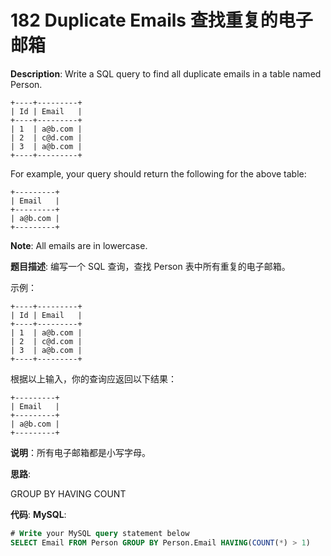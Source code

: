 # 182 Duplicate Emails 查找重复的电子邮箱

__Description__:
Write a SQL query to find all duplicate emails in a table named Person.

```text
+----+---------+
| Id | Email   |
+----+---------+
| 1  | a@b.com |
| 2  | c@d.com |
| 3  | a@b.com |
+----+---------+
```

For example, your query should return the following for the above table:

```text
+---------+
| Email   |
+---------+
| a@b.com |
+---------+
```

__Note__: All emails are in lowercase.

__题目描述__:
编写一个 SQL 查询，查找 Person 表中所有重复的电子邮箱。

示例：

```text
+----+---------+
| Id | Email   |
+----+---------+
| 1  | a@b.com |
| 2  | c@d.com |
| 3  | a@b.com |
+----+---------+
```

根据以上输入，你的查询应返回以下结果：

```text
+---------+
| Email   |
+---------+
| a@b.com |
+---------+
```

__说明__：所有电子邮箱都是小写字母。

__思路__:

GROUP BY
HAVING
COUNT

__代码__:
__MySQL__:

```sql
# Write your MySQL query statement below
SELECT Email FROM Person GROUP BY Person.Email HAVING(COUNT(*) > 1)
```
